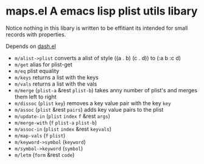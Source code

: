 # maps.el A emacs lisp plist utils libary

Notice nothing in this libary is written to be effitiant its intended for small records with properties.

Depends on [dash.el](https://github.com/magnars/dash.el)

* `m/alist->plist`
  converts a alist of style ((a . b) (c . d)) to (:a b :c d)
* `m/get`
  alias for plist-get
* `m/eq`
  plist equality
* `m/keys`
  returns a list with the keys
* `m/vals`
  returns a list with the vals
* `m/merge`        (`plist-a` &rest `plist-b`)
  takes anny number of plist's and merges them left to right
* `m/dissoc`       (`plist` `key`)
  removes a key value pair with the key `key`
* `m/assoc`        (`plist` &rest `pairs`)
  adds key value pairs to the plist
* `m/update-in`    (`plist` `index` `f` &rest `args`)
* `m/merge-with`   (`f` `plist-a` `plist-b`)
* `m/assoc-in`     (`plist` `index` &rest `keyvals`)
* `m/map-vals`     (`f` `plist`)
* `m/keyword->symbol` (`keyword`)
* `m/symbol->keyword` (`symbol`)
* `m/letm` (`form` &rest `code`)
